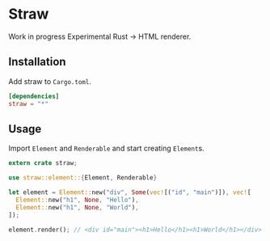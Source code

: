 # Straw

Work in progress Experimental Rust -> HTML renderer.

## Installation

Add straw to `Cargo.toml`.

```toml
[dependencies]
straw = "*"
```

## Usage

Import `Element` and `Renderable` and start creating `Element`s.

```rust
extern crate straw;

use straw::element::{Element, Renderable}

let element = Element::new("div", Some(vec![("id", "main")]), vec![
  Element::new("h1", None, "Hello"),
  Element::new("h1", None, "World"),
]);

element.render(); // <div id="main"><h1>Hello</h1><h1>World</h1></div>
```
